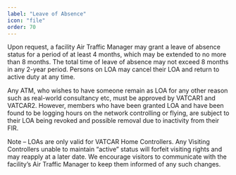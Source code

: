 ```yaml
---
label: "Leave of Absence"
icon: "file"
order: 70
---
```


Upon request, a facility Air Traffic Manager may grant a leave of absence status for a period of at least 4 months, which may be extended to no more than 8 months. The total time of leave of absence may not exceed 8 months in any 2-year period. Persons on LOA may cancel their LOA and return to active duty at any time.

Any ATM, who wishes to have someone remain as LOA for any other reason such as real-world consultancy etc, must be approved by VATCAR1 and VATCAR2. However, members who have been granted LOA and have been found to be logging hours on the network controlling or flying, are subject to their LOA being revoked and possible removal due to inactivity from their FIR.

Note – LOAs are only valid for VATCAR Home Controllers. Any Visiting Controllers unable to maintain “active” status will forfeit visiting rights and may reapply at a later date. We encourage visitors to communicate with the facility’s Air Traffic Manager to keep them informed of any such changes.

